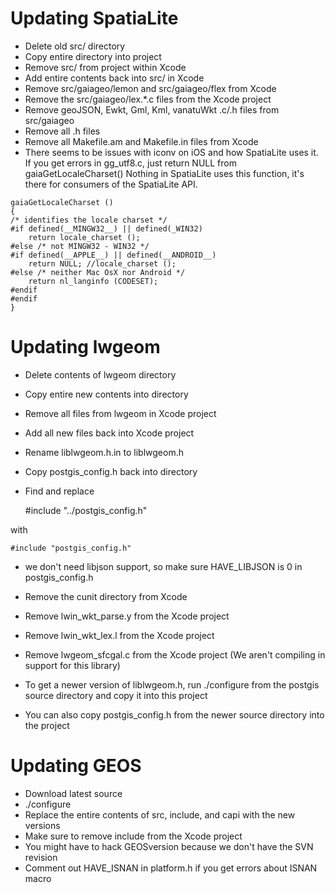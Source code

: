 # Updating SpatiaLite

* Delete old src/ directory
* Copy entire directory into project
* Remove src/ from project within Xcode
* Add entire contents back into src/ in Xcode
* Remove src/gaiageo/lemon and src/gaiageo/flex from Xcode
* Remove the src/gaiageo/lex.*.c files from the Xcode project
* Remove geoJSON, Ewkt, Gml, Kml, vanatuWkt .c/.h files from src/gaiageo
* Remove all .h files
* Remove all Makefile.am and Makefile.in files from Xcode
* There seems to be issues with iconv on iOS and how SpatiaLite uses it.
  If you get errors in gg_utf8.c, just return NULL from gaiaGetLocaleCharset()
  Nothing in SpatiaLite uses this function, it's there for consumers
  of the SpatiaLite API.

```
gaiaGetLocaleCharset ()
{
/* identifies the locale charset */
#if defined(__MINGW32__) || defined(_WIN32)
    return locale_charset ();
#else /* not MINGW32 - WIN32 */
#if defined(__APPLE__) || defined(__ANDROID__)
    return NULL; //locale_charset ();
#else /* neither Mac OsX nor Android */
    return nl_langinfo (CODESET);
#endif
#endif
}
```

# Updating lwgeom

* Delete contents of lwgeom directory
* Copy entire new contents into directory
* Remove all files from lwgeom in Xcode project
* Add all new files back into Xcode project
* Rename liblwgeom.h.in to liblwgeom.h
* Copy postgis_config.h back into directory
* Find and replace

    #include "../postgis_config.h"

with

    #include "postgis_config.h"

* we don't need libjson support, so make sure HAVE_LIBJSON is 0 in postgis_config.h
* Remove the cunit directory from Xcode
* Remove lwin_wkt_parse.y from the Xcode project
* Remove lwin_wkt_lex.l from the Xcode project
* Remove lwgeom_sfcgal.c from the Xcode project (We aren't compiling in support for this library)

* To get a newer version of liblwgeom.h, run ./configure from the postgis source directory and copy it into this project
* You can also copy postgis_config.h from the newer source directory into the project

# Updating GEOS

* Download latest source
* ./configure
* Replace the entire contents of src, include, and capi with the new versions
* Make sure to remove include from the Xcode project
* You might have to hack GEOSversion because we don't have the SVN revision
* Comment out HAVE_ISNAN in platform.h if you get errors about ISNAN macro
